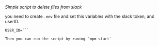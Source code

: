 *Simple script to delete files from slack*

you need to create `.env` file and set this variables with the slack token, and userID.

```SLACK_TOKEN=
USER_ID=```

Then you can run the script by runing `npm start`

